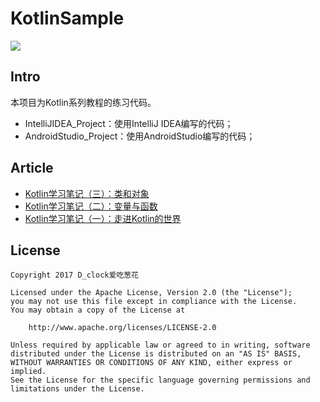 # KotlinSample

![](https://diycode.b0.upaiyun.com/photo/2017/ff3c7b36e7e4ca748699ca01d2e1ae0f.png)

## Intro

本项目为Kotlin系列教程的练习代码。

- IntelliJIDEA_Project：使用IntelliJ IDEA编写的代码；
- AndroidStudio_Project：使用AndroidStudio编写的代码；

## Article

- [Kotlin学习笔记（三）：类和对象](http://blog.coderclock.com/2017/07/30/kotlin/kotlin-notes-2/)
- [Kotlin学习笔记（二）：变量与函数](http://blog.coderclock.com/2017/06/25/kotlin/kotlin-notes-1/)
- [Kotlin学习笔记（一）：走进Kotlin的世界](http://blog.coderclock.com/2017/06/11/kotlin/kotlin-lessons-0/)

## License

    Copyright 2017 D_clock爱吃葱花
    
    Licensed under the Apache License, Version 2.0 (the "License");
    you may not use this file except in compliance with the License.
    You may obtain a copy of the License at
    
        http://www.apache.org/licenses/LICENSE-2.0
    
    Unless required by applicable law or agreed to in writing, software
    distributed under the License is distributed on an "AS IS" BASIS,
    WITHOUT WARRANTIES OR CONDITIONS OF ANY KIND, either express or implied.
    See the License for the specific language governing permissions and
    limitations under the License.
